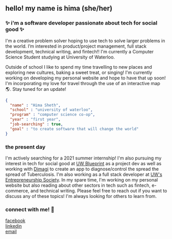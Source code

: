 ## hello! my name is hima (she/her) 
### :sparkles: i'm a software developer passionate about tech for social good :sparkles:

I'm a creative problem solver hoping to use tech to solve larger problems in the world. I’m interested in product/project management, full stack development, technical writing, and fintech!! I'm currently a Computer Science Student studying at University of Waterloo. 

Outside of school I like to spend my time travelling to new places and exploring new cultures, baking a sweet treat, or singing! I'm currently working on developing my personal website and hope to have that up soon! I'm incorporating my love for travel through the use of an interactive map :earth_americas:. Stay tuned for an update!

```json
{
  "name" : "Hima Sheth",
  "school" : "university of waterloo",
  "program" : "computer science co-op",
  "year" : "first year",
  "job-searching" : true,
  "goal" : "to create software that will change the world"
}
```

### the present day
I'm actively searching for a 2021 summer internship! I'm also pursuing my interest in tech for social good at [UW Blueprint](http://uwblueprint.org/) as a project dev as well as working with [Dimagi](https://www.dimagi.com/) to create an app to diagnose/control the spread the spread of Tuberculosis. I'm also working as a full stack developer at [UW's Entrepreneurship Society](http://entsoc.ca/). In my spare time, I'm working on my personal website but also reading about other sectors in tech such as fintech, e-commerce, and technical writing. Please feel free to reach out if you want to discuss any of these topics! I'm always looking for others to learn from.


### connect with me! :iphone:
[facebook](https://facebook.com/hima.sheth.10)\
[linkedin](https://www.linkedin.com/in/himasheth/)\
[email](mailto:himasheth05@gmail.com)

